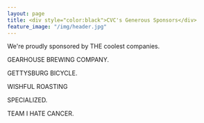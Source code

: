 ```yaml
---
layout: page
title: <div style="color:black">CVC's Generous Sponsors</div>
feature_image: "/img/header.jpg"
---
```


We're proudly sponsored by THE coolest companies. 

GEARHOUSE BREWING COMPANY.

GETTYSBURG BICYCLE.

WISHFUL ROASTING

SPECIALIZED.

TEAM I HATE CANCER.



